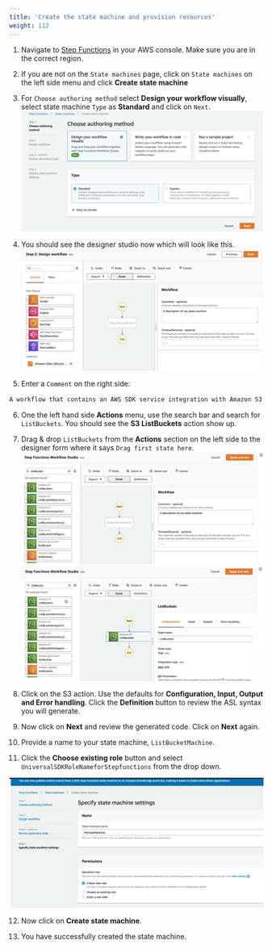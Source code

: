 ```yaml
---
title: 'Create the state machine and provision resources'
weight: 112
---
```


1. Navigate to [Step Functions](https://console.aws.amazon.com/states/home) in your AWS console. Make sure you are in the correct region.

2. If you are not on the `State machines` page, click on `State machines` on the left side menu and click **Create state machine**

3. For `Choose authoring method` select **Design your workflow visually**, select state machine `Type` as **Standard** and click on `Next`.
   ![Studio](/static/img/module-6/studio-selection.png)

4. You should see the designer studio now which will look like this.
   ![](/static/img/module-6/studio-designer.png)

5. Enter a `Comment` on the right side: 

```bash
A workflow that contains an AWS SDK service integration with Amazon S3.
```

6. One the left hand side **Actions** menu, use the search bar and search for `ListBuckets`. You should see the **S3 ListBuckets** action show up.

7. Drag & drop `ListBuckets` from the **Actions** section on the left side to the designer form where it says `Drag first state here`.
   ![](/static/img/module-9/list-bucket.png)
   ![](/static/img/module-9/list-bucket-state.png)

8. Click on the S3 action. Use the defaults for **Configuration, Input, Output and Error handling**. Click the **Definition** button to review the ASL syntax you will generate.

9. Now click on **Next** and review the generated code. Click on **Next** again.

10. Provide a name to your state machine, `ListBucketMachine`.

11. Click the **Choose existing role** button and select `UniversalSDKRoleNameforStepfunctions` from the drop down.

![](/static/img/module-9/iam.png)

12. Now click on **Create state machine**.

13. You have successfully created the state machine.
